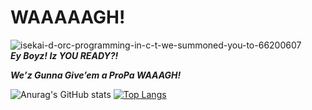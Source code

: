 # WAAAAAGH!



![isekai-d-orc-programming-in-c-t-we-summoned-you-to-66200607](https://user-images.githubusercontent.com/67878157/110108360-6fb94280-7def-11eb-830b-3bc9e57f1e0f.png)  
***Ey Boyz! Iz YOU READY?!***


***We’z Gunna Give’em a ProPa WAAAGH!***







<!--
![Anurag's GitHub stats](https://github-readme-stats.vercel.app/api?username=wa1575&show_icons=true&theme=radical&hide=prs)
-->





   




![Anurag's GitHub stats](https://github-readme-stats.vercel.app/api?username=wa1575&show_icons=true&theme=radical&hide=prs) [![Top Langs](https://github-readme-stats.vercel.app/api/top-langs/?username=wa1575&layout=compact)](https://github.com/anuraghazra/github-readme-stats)





<!--
**wa1575/wa1575** is a ✨ _special_ ✨ repository because its `README.md` (this file) appears on your GitHub profile.

Here are some ideas to get you started:

- 🔭 I’m currently working on ...
- 🌱 I’m currently learning ...
- 👯 I’m looking to collaborate on ...
- 🤔 I’m looking for help with ...
- 💬 Ask me about ...
- 📫 How to reach me: ...
- 😄 Pronouns: ...
- ⚡ Fun fact: ...
-->
